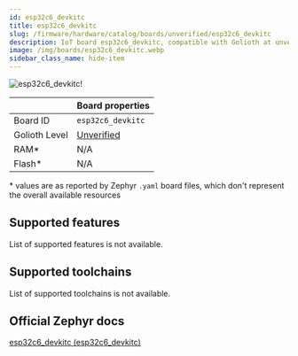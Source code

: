 ```yaml
---
id: esp32c6_devkitc
title: esp32c6_devkitc
slug: /firmware/hardware/catalog/boards/unverified/esp32c6_devkitc
description: IoT board esp32c6_devkitc, compatible with Golioth at unverified level.
image: /img/boards/esp32c6_devkitc.webp
sidebar_class_name: hide-item
---
```


[//]: # (This is an auto-generated file, do not edit! Changes to it will be lost upon re-generation)

![esp32c6_devkitc!](/img/boards/esp32c6_devkitc.webp "esp32c6_devkitc")

|                | Board properties     |
| -------------  | -------------------- |
| Board ID       | `esp32c6_devkitc` |
| Golioth Level  | [Unverified](/firmware/hardware#unverified-boards) |
| RAM*           | N/A |
| Flash*         | N/A |

\* values are as reported by Zephyr `.yaml` board files, which don't represent the overall available resources



## Supported features

List of supported features is not available.

## Supported toolchains

List of supported toolchains is not available.

## Official Zephyr docs

[esp32c6_devkitc (esp32c6_devkitc)](https://docs.zephyrproject.org/latest/boards/espressif/esp32c6_devkitc/doc/index.html)
